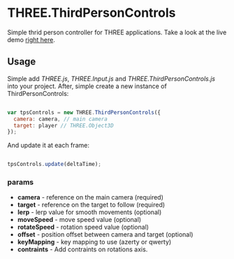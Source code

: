 THREE.ThirdPersonControls
=========================

Simple thrid person controller for THREE applications.
Take a look at the live demo [right here](http://jeremt.github.io/THREE.ThirdPersonControls/).

Usage
-----

Simple add _THREE.js_, _THREE.Input.js_ and _THREE.ThirdPersonControls.js_ into your project. After, simple create a new instance of ThirdPersonControls:

```js

var tpsControls = new THREE.ThirdPersonControls({
  camera: camera, // main camera
  target: player // THREE.Object3D
});

```

And update it at each frame:

```js

tpsControls.update(deltaTime);

```

### params

- __camera__ - reference on the main camera (required)
- __target__ - reference on the target to follow (required)
- __lerp__ - lerp value for smooth movements (optional)
- __moveSpeed__ - move speed value (optional)
- __rotateSpeed__ - rotation speed value (optional)
- __offset__ - position offset between camera and target (optional)
- __keyMapping__ - key mapping to use (azerty or qwerty)
- __contraints__ - Add contraints on rotations axis.
